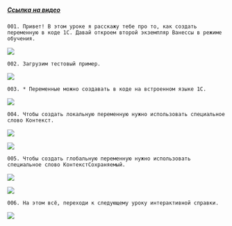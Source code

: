 ﻿##### [Ссылка на видео](https://youtu.be/RSz8BuuaztI)

	001. Привет! В этом уроке я расскажу тебе про то, как создать переменную в коде 1С. Давай откроем второй экземпляр Ванессы в режиме обучения.

![](https://vanessa-files.do.bit-erp.ru/Doc/1.2.040.1/MD/Глава06/images/000_СозданиеПеременныхКодом.png)

	002. Загрузим тестовый пример.

![](https://vanessa-files.do.bit-erp.ru/Doc/1.2.040.1/MD/Глава06/images/003_СозданиеПеременныхКодом.png)

	003. * Переменные можно создавать в коде на встроенном языке 1С.

![](https://vanessa-files.do.bit-erp.ru/Doc/1.2.040.1/MD/Глава06/images/004_СозданиеПеременныхКодом.png)

	004. Чтобы создать локальную переменную нужно использовать специальное слово Контекст.

![](https://vanessa-files.do.bit-erp.ru/Doc/1.2.040.1/MD/Глава06/images/007_СозданиеПеременныхКодом.png)



![](https://vanessa-files.do.bit-erp.ru/Doc/1.2.040.1/MD/Глава06/images/012_СозданиеПеременныхКодом.png)

	005. Чтобы создать глобальную переменную нужно использовать специальное слово КонтекстСохраняемый.

![](https://vanessa-files.do.bit-erp.ru/Doc/1.2.040.1/MD/Глава06/images/017_СозданиеПеременныхКодом.png)



![](https://vanessa-files.do.bit-erp.ru/Doc/1.2.040.1/MD/Глава06/images/022_СозданиеПеременныхКодом.png)

	006. На этом всё, переходи к следующему уроку интерактивной справки.

![](https://vanessa-files.do.bit-erp.ru/Doc/1.2.040.1/MD/Глава06/images/027_СозданиеПеременныхКодом.png)
